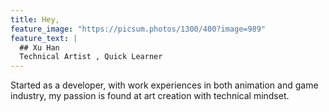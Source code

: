 ```yaml
---
title: Hey,
feature_image: "https://picsum.photos/1300/400?image=989"
feature_text: |
  ## Xu Han
  Technical Artist , Quick Learner
---
```

Started as a developer, with work experiences in both animation and game industry, my passion is found at art creation with technical mindset.